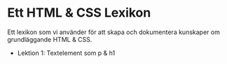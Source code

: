 # Ett HTML & CSS Lexikon

Ett lexikon som vi använder för att skapa och dokumentera kunskaper om grundläggande HTML & CSS.

- Lektion 1: Textelement som p & h1